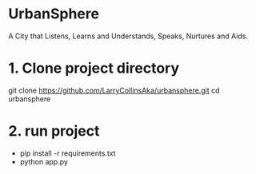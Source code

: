 # UrbanSphere
A City that Listens, Learns and Understands, Speaks, Nurtures and Aids.

# 1. Clone project directory
git clone https://github.com/LarryCollinsAka/urbansphere.git
cd urbansphere

# 2. run project
- pip install -r requirements.txt
- python app.py

